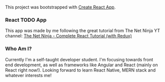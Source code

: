 This project was bootstrapped with [Create React App](https://github.com/facebook/create-react-app).

### React TODO App

This app was made by me following the great tutorial from The Net Ninja YT channel:
[The Net Ninja - Complete React Tutorial (with Redux)](https://www.youtube.com/watch?v=OxIDLw0M-m0&list=PL4cUxeGkcC9ij8CfkAY2RAGb-tmkNwQHG)


### Who Am I?
Currently I'm a self-taught developer student. I'm focusing towards front end development, as well as frameworks like Angular and React (mainly on React right now!).
Looking forward to learn React Native, MERN stack and whatever interests me!